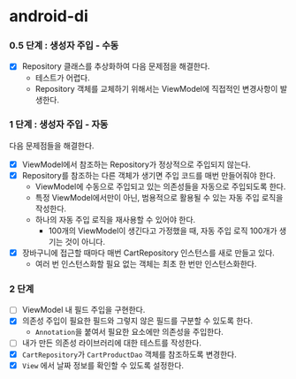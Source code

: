 # android-di

### 0.5 단계 : 생성자 주입 - 수동

- [x] Repository 클래스를 추상화하여 다음 문제점을 해결한다.
    - 테스트가 어렵다.
    - Repository 객체를 교체하기 위해서는 ViewModel에 직접적인 변경사항이 발생한다.


### 1 단계 : 생성자 주입 - 자동

다음 문제점들을 해결한다.

- [x] ViewModel에서 참조하는 Repository가 정상적으로 주입되지 않는다.
- [x] Repository를 참조하는 다른 객체가 생기면 주입 코드를 매번 만들어줘야 한다.
  - ViewModel에 수동으로 주입되고 있는 의존성들을 자동으로 주입되도록 한다.
  - 특정 ViewModel에서만이 아닌, 범용적으로 활용될 수 있는 자동 주입 로직을 작성한다.
  - 하나의 자동 주입 로직을 재사용할 수 있어야 한다.
    - 100개의 ViewModel이 생긴다고 가정했을 때, 자동 주입 로직 100개가 생기는 것이 아니다.
- [x] 장바구니에 접근할 때마다 매번 CartRepository 인스턴스를 새로 만들고 있다.
  - 여러 번 인스턴스화할 필요 없는 객체는 최초 한 번만 인스턴스화한다. 


### 2 단계
- [ ] ViewModel 내 필드 주입을 구현한다.
- [x] 의존성 주입이 필요한 필드와 그렇지 않은 필드를 구분할 수 있도록 한다.
  - `Annotation`을 붙여서 필요한 요소에만 의존성을 주입한다.
- [ ] 내가 만든 의존성 라이브러리에 대한 테스트를 작성한다.
- [x] `CartRepository`가 `CartProductDao` 객체를 참조하도록 변경한다.
- [x] `View` 에서 날짜 정보를 확인할 수 있도록 설정한다.
